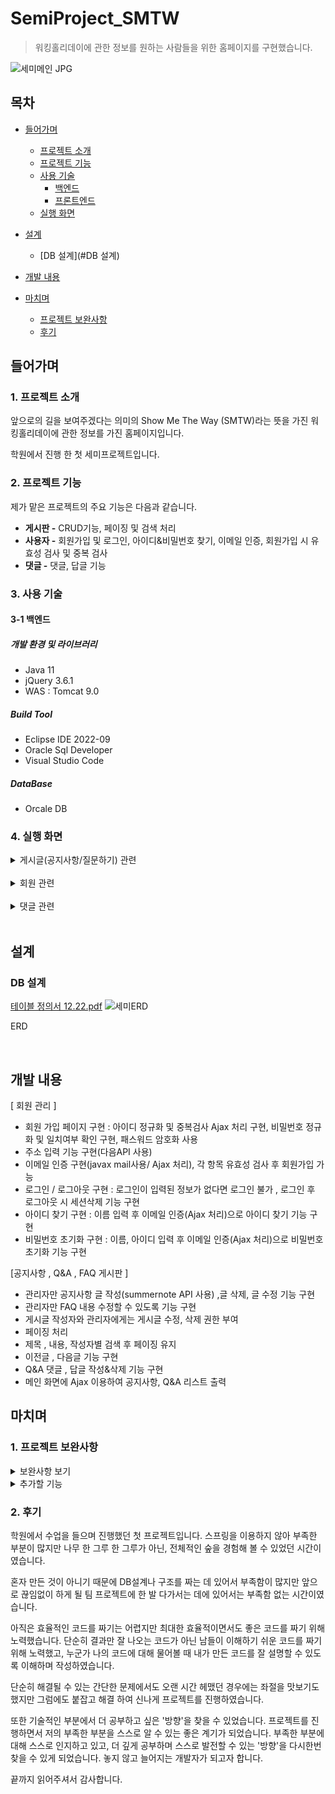 # SemiProject_SMTW
> 워킹홀리데이에 관한 정보를 원하는 사람들을 위한 홈페이지를 구현했습니다.

![세미메인 JPG](https://user-images.githubusercontent.com/118409545/216219050-dd81803e-9122-40ba-96fd-35091f0299b2.jpg)

## 목차
- [들어가며](#들어가며)
  - [프로젝트 소개](#1-프로젝트-소개)    
  - [프로젝트 기능](#2-프로젝트-기능)    
  - [사용 기술](#3-사용-기술)   
     - [백엔드](#3-1-백엔드)
     - [프론트엔드](#3-2-프론트엔드)
  - [실행 화면](#4-실행-화면)   


- [설계](#설계)
  - [DB 설계](#DB 설계)

- [개발 내용](#개발-내용)

- [마치며](#마치며)
  - [프로젝트 보완사항](#1-프로젝트-보완사항)
  - [후기](#2-후기)

## 들어가며
### 1. 프로젝트 소개

앞으로의 길을 보여주겠다는 의미의 Show Me The Way (SMTW)라는 뜻을 가진 워킹홀리데이에 관한 정보를 가진 홈페이지입니다.

학원에서 진행 한 첫 세미프로젝트입니다.

### 2. 프로젝트 기능

제가 맡은 프로젝트의 주요 기능은 다음과 같습니다.
- **게시판 -** CRUD기능, 페이징 및 검색 처리
- **사용자 -** 회원가입 및 로그인, 아이디&비밀번호 찾기, 이메일 인증, 회원가입 시 유효성 검사 및 중복 검사
- **댓글 -** 댓글, 답글 기능

### 3. 사용 기술

#### 3-1 백엔드

##### 개발 환경 및 라이브러리
- Java 11
- jQuery 3.6.1
- WAS : Tomcat 9.0

##### Build Tool
- Eclipse IDE 2022-09
- Oracle Sql Developer
- Visual Studio Code

##### DataBase
- Orcale DB


### 4. 실행 화면
  <details>
    <summary>게시글(공지사항/질문하기) 관련</summary>   
       
    
  **1. 공지사항 전체 목록**   
  ![공지사항메인](https://user-images.githubusercontent.com/118409545/216254881-90821e5e-e483-4494-8f65-4a4d3d24ed41.JPG) 
  
  전체 목록을 페이징 처리하여 조회할 수 있다.(질문하기 게시판도 동일)
     
  
  **2. 공지사항 등록**   
  ![공지사항 글](https://user-images.githubusercontent.com/118409545/216254874-b0770302-69dc-44df-8cc4-b3d8ffa84ea8.JPG)
  
  공지사항은 관리자만 새로운 글을 작성할 수 있고, 작성 후 목록 화면으로 redirect한다. 
  
  질문하기는 로그인 한 회원만 글 작성이 가능하다.
     
  
  **3. 공지사항 상세보기**   
  ![공지사항 관리자](https://user-images.githubusercontent.com/118409545/216254870-f9c51195-cae4-4147-a9ce-ee9785f5abf8.JPG)
  
  공지사항은 관리자만 글 수정 및 삭제가 가능하다.
     
  
   **4. 공지사항 수정 화면**   
  ![공지사항 글 수정](https://user-images.githubusercontent.com/118409545/216254871-5fb3531a-5810-4b17-972a-2ed8591776c5.JPG)  
  
  제목과 내용만 수정할 수 있게 하고, Confirm으로 수정 여부를 확인 후 상세보기 화면으로 redirect 한다. 
  
  질문하기는 글을 쓴 작성자만 내용 수정이 가능하다.
  
  
  **5. 공지사항 삭제 화면**   
  ![공지사항 삭제](https://user-images.githubusercontent.com/118409545/216254876-fe55e412-115b-4406-b0f6-f871f0e7a9fd.JPG)   
  
  Confirm으로 삭제할지 확인하고, 삭제 후 전체 목록 리스트 화면으로 redirect 한다.
  
  질문하기는 글을 쓴 작성자와 관리자만 글 삭제가 가능하다.
  
  
  **6. 질문하기 내 Q&A 검색 화면**   
  ![qna질문내용검색](https://user-images.githubusercontent.com/118409545/216254867-cac1c1ef-8c6d-42e8-8d41-9b23898efd79.JPG)   
  
  검색 키워드에 포함된 글을 모두 보여준다.(공지사항도 동일)
     
  
  **6-1. 질문하기 내 FAQ 화면 및 수정**   
  ![faq질문하기](https://user-images.githubusercontent.com/118409545/216254855-1e9c53f7-c3c0-41b7-a65a-126a8b0bd9f5.JPG) 
  ![faq질문수정](https://user-images.githubusercontent.com/118409545/216254849-53d354ad-eca1-4b53-a90e-08536d0ef37c.JPG)
  
  Faq는 3개만 등록 가능하도록 고정되어있고 관리자만 내용 수정이 가능하다.
  
     
  </details>
  <br/>   
  
  <details>
    <summary>회원 관련</summary>   
     
  **1. 회원가입 화면**   
  ![회원가입유효성1](https://user-images.githubusercontent.com/118409545/216260599-59b7045b-40a0-433b-970c-2bbac5ae9131.JPG)
  ![회원가입유효성2](https://user-images.githubusercontent.com/118409545/216260601-0ee75506-670f-4095-9aec-eda0ddf18831.JPG)
  
  회원가입 시 유효성 검사 및 중복확인을 진행한다.
  
  ![회원가입유효성3](https://user-images.githubusercontent.com/118409545/216261584-045d5753-4331-472f-9103-c4cd99f0bcfd.JPG)
  ![회원가입유효성4](https://user-images.githubusercontent.com/118409545/216261593-3f091ccc-2558-42ee-b9e7-1014396160b0.JPG)
  
  이메일 인증을 진행한 후 중복된 이메일이면 focus로 돌아간다.
  
  완료시 회원 정보를 저장하고 로그인 화면으로 이동한다.   
     
  **2. 로그인 화면**   
  ![로그인유효성](https://user-images.githubusercontent.com/118409545/216260604-b661e733-b1db-49e7-b9a6-3d65dbd9b9c4.JPG) 
  
  로그인 실패시 어떤 이유로 실패 했는지 메시지가 나오고, 로그인에 성공하면 메인화면으로 redirect 한다.   
           
  </details>
  <br/>   
  
  <details>
    <summary>댓글 관련</summary>   
  
  
  **1. 질문하기 내 Q&A 댓글**  
  ![qna댓글수카운트](https://user-images.githubusercontent.com/118409545/216254865-24031283-6c5d-4700-8922-d75f00b6f5ff.JPG)
  
  Q&A 댓글 수를 볼 수 있도록 Count하였다.
       
  **1. 댓글 작성 화면**   
  미로그인 사용자 화면   
  ![로그인사용자만댓글](https://user-images.githubusercontent.com/118409545/216262943-eac4bc56-a93e-4f18-bed9-c79b05fde9e9.JPG)
  
  댓글은 로그인 한 사용자만 달 수 있으며, 댓글 작성시 현재 페이지를 reload 한다.   
  
  **2. 댓글 수정**   
  ![댓글1](https://user-images.githubusercontent.com/118409545/216263576-22ee2f89-aee1-41fd-86dc-9eb5bb93e668.JPG)
  
  ![당사자만댓글](https://user-images.githubusercontent.com/118409545/216263572-c854a3c8-508c-4a47-9101-27c89de038fd.JPG)
  
  다른 사용자는 다른 사람의 댓글을 수정/삭제할 수 없다.   
  
  
  **3. 댓글 삭제**   
  ![댓글삭제](https://user-images.githubusercontent.com/118409545/216263578-1edfb9f1-e9e3-4338-876a-d8d4c85e9439.JPG)
  
  삭제는 댓글 작성자와 관리자만이 할 수 있다. 삭제 후 현재 페이지를 reload 한다.   
           
  </details>
  <br/>   
 
   
## 설계   
   

     
 ### DB 설계

[테이블 정의서 12.22.pdf](https://github.com/HongNR/SemiProject_SMTW/files/10566493/12.22.pdf)
![세미ERD](https://user-images.githubusercontent.com/118409545/216326549-3c3a7fbd-070d-45d5-ae0b-88ee86c80eb2.JPG)

ERD

   
<br/>


## 개발 내용

[ 회원 관리 ]
- 회원 가입 페이지 구현 : 아이디 정규화 및 중복검사 Ajax 처리 구현, 
  비밀번호 정규화 및 일치여부 확인 구현, 패스워드 암호화 사용
- 주소 입력 기능 구현(다음API 사용)
- 이메일 인증 구현(javax mail사용/ Ajax 처리), 각 항목 유효성 검사 후 회원가입 가능
- 로그인 / 로그아웃 구현 : 로그인이 입력된 정보가 없다면 로그인 불가 , 
  로그인 후 로그아웃 시 세션삭제 기능 구현
- 아이디 찾기 구현 : 이름 입력 후 이메일 인증(Ajax 처리)으로 아이디 찾기 기능 구현
- 비밀번호 초기화 구현 : 이름, 아이디 입력 후 이메일 인증(Ajax 처리)으로 비밀번호 초기화 기능 구현

[공지사항 , Q&A , FAQ 게시판 ]
- 관리자만 공지사항 글 작성(summernote API 사용) ,글 삭제, 글 수정 기능 구현
- 관리자만 FAQ 내용 수정할 수 있도록 기능 구현
- 게시글 작성자와 관리자에게는 게시글 수정, 삭제 권한 부여
- 페이징 처리
- 제목 , 내용, 작성자별 검색 후 페이징 유지
- 이전글 , 다음글 기능 구현
- Q&A 댓글 , 답글 작성&삭제 기능 구현
- 메인 화면에 Ajax 이용하여 공지사항, Q&A 리스트 출력

## 마치며   
### 1. 프로젝트 보완사항   
 
<details>
  <summary>보완사항 보기</summary>
     
  
- 검색 시 ajax 처리
- 공지사항 글 작성 시 첨부파일 기능
- 비밀글, 비밀댓글 기능
- 댓글 작성 시 ajax 처리
- 댓글 수정 기능
  
</details>   
 
   
   <details>
  <summary>추가할 기능 </summary>
     
  
- 댓글 페이징 처리
- 쿠키나 세션을 이용해 조회수 중복 카운트 방지
- 파일 업로드 기능 
- 좋아요 기능 
  
</details>  


### 2. 후기   

학원에서 수업을 들으며 진행했던 첫 프로젝트입니다.
스프링을 이용하지 않아 부족한 부분이 많지만 나무 한 그루 한 그루가 아닌,
전체적인 숲을 경험해 볼 수 있었던 시간이였습니다.

혼자 만든 것이 아니기 때문에 DB설계나 구조를 짜는 데 있어서 부족함이 많지만
앞으로 끊임없이 하게 될 팀 프로젝트에 한 발 다가서는 데에 있어서는 부족함 없는 시간이였습니다.

아직은 효율적인 코드를 짜기는 어렵지만 
최대한 효율적이면서도 좋은 코드를 짜기 위해 노력했습니다.
단순히 결과만 잘 나오는 코드가 아닌 남들이 이해하기 쉬운 코드를 짜기 위해 노력했고,
누군가 나의 코드에 대해 물어볼 때 내가 만든 코드를 잘 설명할 수 있도록 이해하며 작성하였습니다.

단순히 해결될 수 있는 간단한 문제에서도 오랜 시간 헤맸던 경우에는 좌절을 맛보기도 했지만
그럼에도 붙잡고 해결 하여 신나게 프로젝트를 진행하였습니다.

또한 기술적인 부분에서 더 공부하고 싶은 '방향'을 찾을 수 있었습니다.
프로젝트를 진행하면서 저의 부족한 부분을 스스로 알 수 있는 좋은 계기가 되었습니다.
부족한 부분에 대해 스스로 인지하고 있고, 더 깊게 공부하며 스스로 발전할 수 있는 '방향'을 다시한번 찾을 수 있게 되었습니다.
놓지 않고 늘어지는 개발자가 되고자 합니다.

끝까지 읽어주셔서 감사합니다.
